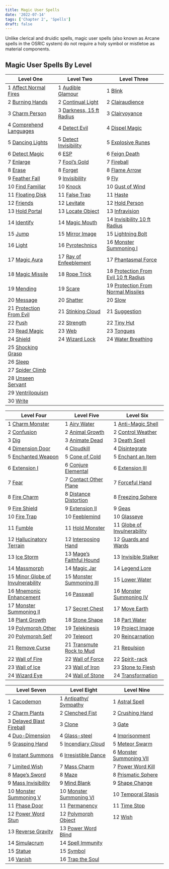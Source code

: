 ```yaml
---
title: Magic User Spells
date: '2022-07-14'
tags: ['Chapter 2', 'Spells']
draft: false
---
```


Unlike clerical and druidic spells, magic user spells (also known as Arcane spells in the OSRIC system) do not require a holy symbol or mistletoe as material components.

## Magic User Spells By Level

| Level One                                                              | Level Two                                                                | Level Three                                                                                      |
| ---------------------------------------------------------------------- | ------------------------------------------------------------------------ | ------------------------------------------------------------------------------------------------ |
| 1 [Affect Normal Fires](/srd/spells/magic-user/affect-normal-fires)    | 1 [Audible Glamour](/srd/spells/magic-user/audible-glamour)              | 1 [Blink](/srd/spells/magic-user/blink)                                                          |
| 2 [Burning Hands](/srd/spells/magic-user/burning-hands)                | 2 [Continual Light](/srd/spells/magic-user/continual-light)              | 2 [Clairaudience](/srd/spells/magic-user/clairaudience)                                          |
| 3 [Charm Person](/srd/spells/magic-user/charm-person)                  | 3 [Darkness, 15 ft Radius](/srd/spells/magic-user/darkness-15-ft-radius) | 3 [Clairvoyance](/srd/spells/magic-user/clairvoyance)                                            |
| 4 [Comprehend Languages](/srd/spells/magic-user/comprehend-languages)  | 4 [Detect Evil](/srd/spells/magic-user/detect-evil)                      | 4 [Dispel Magic](/srd/spells/magic-user/dispel-magic)                                            |
| 5 [Dancing Lights](/srd/spells/magic-user/dancing-lights)              | 5 [Detect Invisibility](/srd/spells/magic-user/detect-invisibility)      | 5 [Explosive Runes](/srd/spells/magic-user/explosive-runes)                                      |
| 6 [Detect Magic](/srd/spells/magic-user/detect-magic)                  | 6 [ESP](/srd/spells/magic-user/esp)                                      | 6 [Feign Death](/srd/spells/magic-user/feign-death)                                              |
| 7 [Enlarge](/srd/spells/magic-user/enlarge)                            | 7 [Fool’s Gold](/srd/spells/magic-user/fools-gold)                       | 7 [Fireball](/srd/spells/magic-user/fireball)                                                    |
| 8 [Erase](/srd/spells/magic-user/erase)                                | 8 [Forget](/srd/spells/magic-user/forget)                                | 8 [Flame Arrow](/srd/spells/magic-user/flame-arrow)                                              |
| 9 [Feather Fall](/srd/spells/magic-user/feather-fall)                  | 9 [Invisibility](/srd/spells/magic-user/invisibility)                    | 9 [Fly](/srd/spells/magic-user/fly)                                                              |
| 10 [Find Familiar](/srd/spells/magic-user/find-familiar)               | 10 [Knock](/srd/spells/magic-user/knock)                                 | 10 [Gust of Wind](/srd/spells/magic-user/gust-of-wind)                                           |
| 11 [Floating Disk](/srd/spells/magic-user/floating-disk)               | 11 [False Trap](/srd/spells/magic-user/false-trap)                       | 11 [Haste](/srd/spells/magic-user/haste)                                                         |
| 12 [Friends](/srd/spells/magic-user/friends)                           | 12 [Levitate](/srd/spells/magic-user/levitate)                           | 12 [Hold Person](/srd/spells/magic-user/hold-person)                                             |
| 13 [Hold Portal](/srd/spells/magic-user/hold-portal)                   | 13 [Locate Object](/srd/spells/magic-user/locate-object)                 | 13 [Infravision](/srd/spells/magic-user/infravision)                                             |
| 14 [Identify](/srd/spells/magic-user/identify)                         | 14 [Magic Mouth](/srd/spells/magic-user/magic-mouth)                     | 14 [Invisibility 10 ft Radius](/srd/spells/magic-user/invisibility-10-ft-radius)                 |
| 15 [Jump](/srd/spells/magic-user/jump)                                 | 15 [Mirror Image](/srd/spells/magic-user/mirror-image)                   | 15 [Lightning Bolt](/srd/spells/magic-user/lightning-bolt)                                       |
| 16 [Light](/srd/spells/magic-user/light)                               | 16 [Pyrotechnics](/srd/spells/magic-user/pyrotechnics)                   | 16 [Monster Summoning I](/srd/spells/magic-user/monster-summoning-i)                             |
| 17 [Magic Aura](/srd/spells/magic-user/magic-aura)                     | 17 [Ray of Enfeeblement](/srd/spells/magic-user/ray-of-enfeeblement)     | 17 [Phantasmal Force](/srd/spells/magic-user/phantasmal-force)                                   |
| 18 [Magic Missile](/srd/spells/magic-user/magic-missile)               | 18 [Rope Trick](/srd/spells/magic-user/rope-trick)                       | 18 [Protection From Evil 10 ft Radius](/srd/spells/magic-user/protection-from-evil-10-ft-radius) |
| 19 [Mending](/srd/spells/magic-user/mending)                           | 19 [Scare](/srd/spells/magic-user/scare)                                 | 19 [Protection From Normal Missiles](/srd/spells/magic-user/protection-from-normal-missiles)     |
| 20 [Message](/srd/spells/magic-user/message)                           | 20 [Shatter](/srd/spells/magic-user/shatter)                             | 20 [Slow](/srd/spells/magic-user/slow)                                                           |
| 21 [Protection From Evil](/srd/spells/magic-user/protection-from-evil) | 21 [Stinking Cloud](/srd/spells/magic-user/stinking-cloud)               | 21 [Suggestion](/srd/spells/magic-user/suggestion)                                               |
| 22 [Push](/srd/spells/magic-user/push)                                 | 22 [Strength](/srd/spells/magic-user/strength)                           | 22 [Tiny Hut](/srd/spells/magic-user/tiny-hut)                                                   |
| 23 [Read Magic](/srd/spells/magic-user/read-magic)                     | 23 [Web](/srd/spells/magic-user/web)                                     | 23 [Tongues](/srd/spells/magic-user/tongues)                                                     |
| 24 [Shield](/srd/spells/magic-user/shield)                             | 24 [Wizard Lock](/srd/spells/magic-user/wizard-lock)                     | 24 [Water Breathing](/srd/spells/magic-user/water-breathing)                                     |
| 25 [Shocking Grasp](/srd/spells/magic-user/shocking-grasp)             |                                                                          |                                                                                                  |
| 26 [Sleep](/srd/spells/magic-user/sleep)                               |                                                                          |                                                                                                  |
| 27 [Spider Climb](/srd/spells/magic-user/spider-climb)                 |                                                                          |                                                                                                  |
| 28 [Unseen Servant](/srd/spells/magic-user/unseen-servant)             |                                                                          |                                                                                                  |
| 29 [Ventriloquism](/srd/spells/magic-user/ventriloquism)               |                                                                          |                                                                                                  |
| 30 [Write](/srd/spells/magic-user/write)                               |                                                                          |                                                                                                  |

| Level Four                                                                                 | Level Five                                                               | Level Six                                                                      |
| ------------------------------------------------------------------------------------------ | ------------------------------------------------------------------------ | ------------------------------------------------------------------------------ |
| 1 [Charm Monster](/srd/spells/magic-user/charm-monster)                                    | 1 [Airy Water](/srd/spells/magic-user/airy-water)                        | 1 [Anti-Magic Shell](/srd/spells/magic-user/anti-magic-shell)                  |
| 2 [Confusion](/srd/spells/magic-user/confusion)                                            | 2 [Animal Growth](/srd/spells/magic-user/animal-growth)                  | 2 [Control Weather](/srd/spells/magic-user/control-weather)                    |
| 3 [Dig](/srd/spells/magic-user/dig)                                                        | 3 [Animate Dead](/srd/spells/magic-user/animate-dead)                    | 3 [Death Spell](/srd/spells/magic-user/death-spell)                            |
| 4 [Dimension Door](/srd/spells/magic-user/dimension-door)                                  | 4 [Cloudkill](/srd/spells/magic-user/cloudkill)                          | 4 [Disintegrate](/srd/spells/magic-user/disintegrate)                          |
| 5 [Enchanted Weapon](/srd/spells/magic-user/enchanted-weapon)                              | 5 [Cone of Cold](/srd/spells/magic-user/cone-of-cold)                    | 5 [Enchant an Item](/srd/spells/magic-user/enchant-an-item)                    |
| 6 [Extension I](/srd/spells/magic-user/extension-i)                                        | 6 [Conjure Elemental](/srd/spells/magic-user/conjure-elemental)          | 6 [Extension III](/srd/spells/magic-user/extension-iii)                        |
| 7 [Fear](/srd/spells/magic-user/fear)                                                      | 7 [Contact Other Plane](/srd/spells/magic-user/contact-other-plane)      | 7 [Forceful Hand](/srd/spells/magic-user/forceful-hand)                        |
| 8 [Fire Charm](/srd/spells/magic-user/fire-charm)                                          | 8 [Distance Distortion](/srd/spells/magic-user/distance-distortion)      | 8 [Freezing Sphere](/srd/spells/magic-user/freezing-sphere)                    |
| 9 [Fire Shield](/srd/spells/magic-user/fire-shield)                                        | 9 [Extension II](/srd/spells/magic-user/extension-ii)                    | 9 [Geas](/srd/spells/magic-user/geas)                                          |
| 10 [Fire Trap](/srd/spells/magic-user/fire-trap)                                           | 10 [Feeblemind](/srd/spells/magic-user/feeblemind)                       | 10 [Glasseye](/srd/spells/magic-user/glasseye)                                 |
| 11 [Fumble](/srd/spells/magic-user/fumble)                                                 | 11 [Hold Monster](/srd/spells/magic-user/hold-monster)                   | 11 [Globe of Invulnerability](/srd/spells/magic-user/globe-of-invulnerability) |
| 12 [Hallucinatory Terrain](/srd/spells/magic-user/hallucinatory-terrain)                   | 12 [Interposing Hand](/srd/spells/magic-user/interposing-hand)           | 12 [Guards and Wards](/srd/spells/magic-user/guards-and-wards)                 |
| 13 [Ice Storm](/srd/spells/magic-user/ice-storm)                                           | 13 [Mage’s Faithful Hound](/srd/spells/magic-user/mages-faithful-hound)  | 13 [Invisible Stalker](/srd/spells/magic-user/invisible-stalker)               |
| 14 [Massmorph](/srd/spells/magic-user/massmorph)                                           | 14 [Magic Jar](/srd/spells/magic-user/magic-jar)                         | 14 [Legend Lore](/srd/spells/magic-user/legend-lore)                           |
| 15 [Minor Globe of Invulnerability](/srd/spells/magic-user/minor-globe-of-invulnerability) | 15 [Monster Summoning III](/srd/spells/magic-user/monster-summoning-iii) | 15 [Lower Water](/srd/spells/magic-user/lower-water)                           |
| 16 [Mnemonic Enhancement](/srd/spells/magic-user/mnemonic-enhancement)                     | 16 [Passwall](/srd/spells/magic-user/passwall)                           | 16 [Monster Summoning IV](/srd/spells/magic-user/monster-summoning-iv)         |
| 17 [Monster Summoning II](/srd/spells/magic-user/monster-summoning-ii)                     | 17 [Secret Chest](/srd/spells/magic-user/secret-chest)                   | 17 [Move Earth](/srd/spells/magic-user/move-earth)                             |
| 18 [Plant Growth](/srd/spells/magic-user/plant-growth)                                     | 18 [Stone Shape](/srd/spells/magic-user/stone-shape)                     | 18 [Part Water](/srd/spells/magic-user/part-water)                             |
| 19 [Polymorph Other](/srd/spells/magic-user/polymorph-other)                               | 19 [Telekinesis](/srd/spells/magic-user/telekinesis)                     | 19 [Project Image](/srd/spells/magic-user/project-image)                       |
| 20 [Polymorph Self](/srd/spells/magic-user/polymorph-self)                                 | 20 [Teleport](/srd/spells/magic-user/teleport)                           | 20 [Reincarnation](/srd/spells/magic-user/reincarnation)                       |
| 21 [Remove Curse](/srd/spells/magic-user/remove-curse)                                     | 21 [Transmute Rock to Mud](/srd/spells/magic-user/transmute-rock-to-mud) | 21 [Repulsion](/srd/spells/magic-user/repulsion)                               |
| 22 [Wall of Fire](/srd/spells/magic-user/wall-of-fire)                                     | 22 [Wall of Force](/srd/spells/magic-user/wall-of-force)                 | 22 [Spirit-rack](/srd/spells/magic-user/spirit-rack)                           |
| 23 [Wall of Ice](/srd/spells/magic-user/wall-of-ice)                                       | 23 [Wall of Iron](/srd/spells/magic-user/wall-of-iron)                   | 23 [Stone to Flesh](/srd/spells/magic-user/stone-to-flesh)                     |
| 24 [Wizard Eye](/srd/spells/magic-user/wizard-eye)                                         | 24 [Wall of Stone](/srd/spells/magic-user/wall-of-stone)                 | 24 [Transformation](/srd/spells/magic-user/transformation)                     |

| Level Seven                                                               | Level Eight                                                            | Level Nine                                                              |
| ------------------------------------------------------------------------- | ---------------------------------------------------------------------- | ----------------------------------------------------------------------- |
| 1 [Cacodemon](/srd/spells/magic-user/cacodemon)                           | 1 [Antipathy/ Sympathy](/srd/spells/magic-user/antipathy-sympathy)     | 1 [Astral Spell](/srd/spells/magic-user/astral-spell)                   |
| 2 [Charm Plants](/srd/spells/magic-user/charm-plants)                     | 2 [Clenched Fist](/srd/spells/magic-user/clenched-fist)                | 2 [Crushing Hand](/srd/spells/magic-user/crushing-hand)                 |
| 3 [Delayed Blast Fireball](/srd/spells/magic-user/delayed-blast-fireball) | 3 [Clone](/srd/spells/magic-user/clone)                                | 3 [Gate](/srd/spells/magic-user/gate)                                   |
| 4 [Duo-Dimension](/srd/spells/magic-user/duo-dimension)                   | 4 [Glass-steel](/srd/spells/magic-user/glass-steel)                    | 4 [Imprisonment](/srd/spells/magic-user/imprisonment)                   |
| 5 [Grasping Hand](/srd/spells/magic-user/grasping-hand)                   | 5 [Incendiary Cloud](/srd/spells/magic-user/incendiary-cloud)          | 5 [Meteor Swarm](/srd/spells/magic-user/meteor-swarm)                   |
| 6 [Instant Summons](/srd/spells/magic-user/instant-summons)               | 6 [Irresistible Dance](/srd/spells/magic-user/irresistible-dance)      | 6 [Monster Summoning VII](/srd/spells/magic-user/monster-summoning-vii) |
| 7 [Limited Wish](/srd/spells/magic-user/limited-wish)                     | 7 [Mass Charm](/srd/spells/magic-user/mass-charm)                      | 7 [Power Word Kill](/srd/spells/magic-user/power-word-kill)             |
| 8 [Mage’s Sword](/srd/spells/magic-user/mages-sword)                      | 8 [Maze](/srd/spells/magic-user/maze)                                  | 8 [Prismatic Sphere](/srd/spells/magic-user/prismatic-sphere)           |
| 9 [Mass Invisibility](/srd/spells/magic-user/mass-invisibility)           | 9 [Mind Blank](/srd/spells/magic-user/mind-blank)                      | 9 [Shape Change](/srd/spells/magic-user/shape-change)                   |
| 10 [Monster Summoning V](/srd/spells/magic-user/monster-summoning-v)      | 10 [Monster Summoning VI](/srd/spells/magic-user/monster-summoning-vi) | 10 [Temporal Stasis](/srd/spells/magic-user/temporal-stasis)            |
| 11 [Phase Door](/srd/spells/magic-user/phase-door)                        | 11 [Permanency](/srd/spells/magic-user/permanency)                     | 11 [Time Stop](/srd/spells/magic-user/time-stop)                        |
| 12 [Power Word Stun](/srd/spells/magic-user/power-word-stun)              | 12 [Polymorph Object](/srd/spells/magic-user/polymorph-object)         | 12 [Wish](/srd/spells/magic-user/wish)                                  |
| 13 [Reverse Gravity](/srd/spells/magic-user/reverse-gravity)              | 13 [Power Word Blind](/srd/spells/magic-user/power-word-blind)         |                                                                         |
| 14 [Simulacrum](/srd/spells/magic-user/simulacrum)                        | 14 [Spell Immunity](/srd/spells/magic-user/spell-immunity)             |                                                                         |
| 15 [Statue](/srd/spells/magic-user/statue)                                | 15 [Symbol](/srd/spells/magic-user/symbol)                             |                                                                         |
| 16 [Vanish](/srd/spells/magic-user/vanish)                                | 16 [Trap the Soul](/srd/spells/magic-user/trap-the-soul)               |                                                                         |
